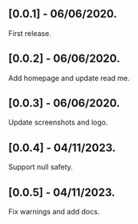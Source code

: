## [0.0.1] - 06/06/2020.

First release.

## [0.0.2] - 06/06/2020.

Add homepage and update read me.

## [0.0.3] - 06/06/2020.

Update screenshots and logo.

## [0.0.4] - 04/11/2023.

Support null safety.

## [0.0.5] - 04/11/2023.

Fix warnings and add docs.